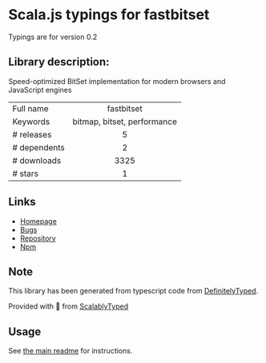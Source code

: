 
# Scala.js typings for fastbitset

Typings are for version 0.2

## Library description:
Speed-optimized BitSet implementation for modern browsers and JavaScript engines

|                    |                 |
| ------------------ | :-------------: |
| Full name          | fastbitset |
| Keywords           | bitmap, bitset, performance |
| # releases         | 5 |
| # dependents       | 2 |
| # downloads        | 3325 |
| # stars            | 1 |

## Links
- [Homepage](https://github.com/lemire/FastBitSet.js#readme)
- [Bugs](https://github.com/lemire/FastBitSet.js/issues)
- [Repository](https://github.com/lemire/FastBitSet.js)
- [Npm](https://www.npmjs.com/package/fastbitset)
    


## Note
This library has been generated from typescript code from [DefinitelyTyped](https://definitelytyped.org).

Provided with :purple_heart: from [ScalablyTyped](https://github.com/oyvindberg/ScalablyTyped)

## Usage
See [the main readme](../../readme.md) for instructions.


